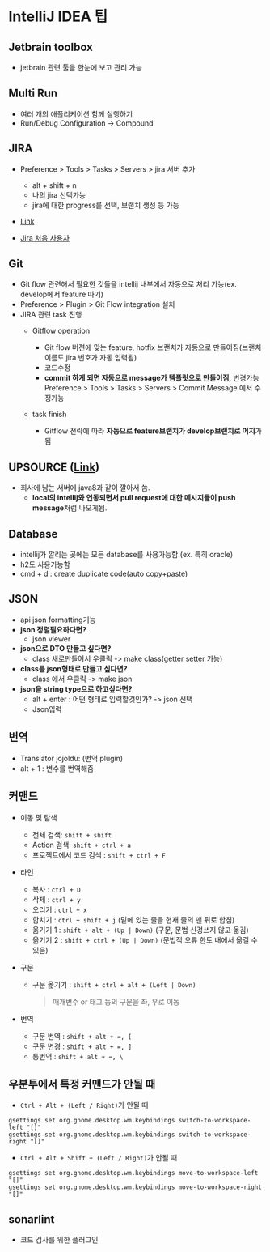 # IntelliJ IDEA 팁

## Jetbrain toolbox

- jetbrain 관련 툴을 한눈에 보고 관리 가능

## Multi Run

- 여러 개의 애플리케이션 함께 실행하기
- Run/Debug Configuration -> Compound

## **JIRA**

- Preference > Tools > Tasks > Servers > jira 서버 추가
  - alt + shift + n
  - 나의 jira 선택가능
  - jira에 대한 progress를 선택, 브랜치 생성 등 가능

- [Link](https://jojoldu.tistory.com/260)
- [Jira 처음 사용자](https://hanminwoo.com/60)

## Git

- Git flow 관련해서 필요한 것들을 intellij 내부에서 자동으로 처리 가능(ex. develop에서 feature 따기)
- Preference > Plugin > Git Flow integration 설치
- JIRA 관련 task 진행
  - Gitflow operation
    - Git flow 버젼에 맞는 feature, hotfix 브랜치가 자동으로 만들어짐(브랜치 이름도 jira 번호가 자동 입력됨)
    - 코드수정
    - **commit 하게 되면 자동으로 message가 템플릿으로 만들어짐**, 변경가능
      ​Preference > Tools > Tasks > Servers > Commit Message 에서 수정가능

  - task finish
    - Gitflow 전략에 따라 **자동으로 feature브랜치가 develop브랜치로 머지**가 됨

## UPSOURCE ([Link](https://jojoldu.tistory.com/258?category=678716))

- 회사에 남는 서버에 java8과 같이 깔아서 씀.
  - **local의 intellij와 연동되면서 pull request에 대한 메시지들이 push message**처럼 나오게됨.

## Database

- intellij가 깔리는 곳에는 모든 database를 사용가능함.(ex. 특히 oracle)
- h2도 사용가능함
- cmd + d : create duplicate code(auto copy+paste)

## JSON

- api json formatting기능
- **json 정렬필요하다면?**
  - json viewer
- **json으로 DTO 만들고 싶다면?**
  - class 새로만들어서 우클릭 -> make class(getter setter 가능)
- **class를 json형태로 만들고 싶다면?**
  - class 에서 우클릭 -> make json
- **json을 string type으로 하고싶다면?**
  - alt + enter : 어떤 형태로 입력할것인가? -> json 선택
  - Json입력

## 번역

- Translator jojoldu: (번역 plugin)
- alt + 1 : 변수를 번역해줌

## 커맨드

- 이동 및 탐색
  - 전체 검색: `shift + shift`
  - Action 검색: `shift + ctrl + a`
  - 프로젝트에서 코드 검색 : `shift + ctrl + F`

- 라인
  - 복사 :  `ctrl + D`
  - 삭제 :  `ctrl + y`
  - 오리기 :  `ctrl + x`
  - 합치기 :  `ctrl + shift + j` (밑에 있는 줄을 현재 줄의 맨 뒤로 합침)
  - 옮기기 1 :  `shift + alt + (Up | Down)` (구문, 문법 신경쓰지 않고 옮김)
  - 옮기기 2 :  `shift + ctrl + (Up | Down)` (문법적 오류 한도 내에서 옮길 수 있음)

- 구문
  - 구문 옮기기 :  `shift + ctrl + alt + (Left | Down)` 

    > 매개변수 or 태그 등의 구문을 좌, 우로 이동

- 번역
  - 구문 번역 :  `shift + alt + =, [`
  - 구문 변경 :  `shift + alt + =, ]`
  - 통번역 :  `shift + alt + =, \`

## 우분투에서 특정 커맨드가 안될 때

- `Ctrl + Alt + (Left / Right)`가 안될 때

```shell
gsettings set org.gnome.desktop.wm.keybindings switch-to-workspace-left "[]"
gsettings set org.gnome.desktop.wm.keybindings switch-to-workspace-right "[]"
```

- `Ctrl + Alt + Shift + (Left / Right)`가 안될 때

```shell
gsettings set org.gnome.desktop.wm.keybindings move-to-workspace-left "[]"
gsettings set org.gnome.desktop.wm.keybindings move-to-workspace-right "[]"
```

## sonarlint

- 코드 검사를 위한 플러그인
